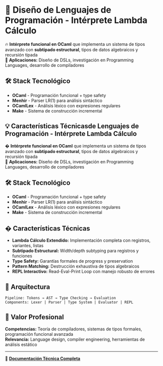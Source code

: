 # 🚀 Diseño de Lenguajes de Programación - Intérprete Lambda Cálculo

🔥 **Intérprete funcional en OCaml** que implementa un sistema de tipos avanzado con **subtipado estructural**, tipos de datos algebraicos y recursión tipada  
🎯 **Aplicaciones:** Diseño de DSLs, investigación en Programming Languages, desarrollo de compiladores

## 🛠️ Stack Tecnológico
- **OCaml** - Programación funcional + type safety
- **Menhir** - Parser LR(1) para análisis sintáctico
- **OCamlLex** - Análisis léxico con expresiones regulares
- **Make** - Sistema de construcción incremental

## 💡 Características Técnicasde Lenguajes de Programación - Intérprete Lambda Cálculo

� **Intérprete funcional en OCaml** que implementa un sistema de tipos avanzado con **subtipado estructural**, tipos de datos algebraicos y recursión tipada  
🎯 **Aplicaciones:** Diseño de DSLs, investigación en Programming Languages, desarrollo de compiladores

## 🛠️ Stack Tecnológico
- **OCaml** - Programación funcional + type safety
- **Menhir** - Parser LR(1) para análisis sintáctico
- **OCamlLex** - Análisis léxico con expresiones regulares
- **Make** - Sistema de construcción incremental

## � Características Técnicas
- **Lambda Cálculo Extendido:** Implementación completa con registros, variantes, listas
- **Subtipado Estructural:** Width/depth subtyping para registros y funciones
- **Type Safety:** Garantías formales de progress y preservation
- **Pattern Matching:** Destrucción exhaustiva de tipos algebraicos
- **REPL Interactivo:** Read-Eval-Print Loop con manejo robusto de errores

## 🔧 Arquitectura
```
Pipeline: Tokens → AST → Type Checking → Evaluation
Components: Lexer | Parser | Type System | Evaluator | REPL
```

## 🎯 Valor Profesional
**Competencias:** Teoría de compiladores, sistemas de tipos formales, programación funcional avanzada  
**Relevancia:** Language design, compiler engineering, herramientas de análisis estático

---
📘 **[Documentación Técnica Completa](README_TECNICO.md)**
